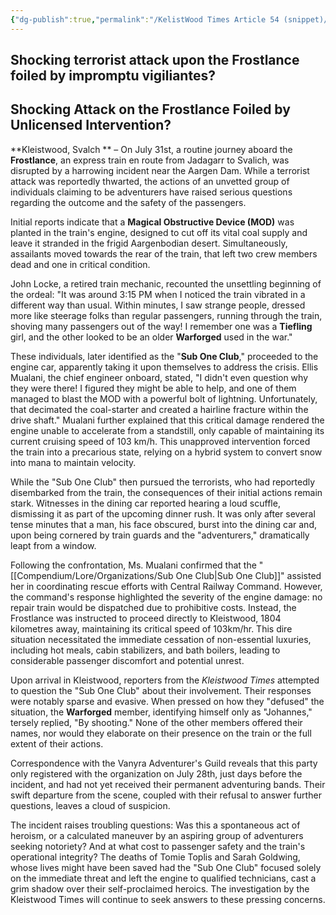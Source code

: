 ```yaml
---
{"dg-publish":true,"permalink":"/KelistWood Times Article 54 (snippet)/"}
---
```


## Shocking terrorist attack upon the Frostlance foiled by impromptu vigiliantes?

## Shocking Attack on the Frostlance Foiled by Unlicensed Intervention?

**Kleistwood, Svalch ** – On July 31st, a routine journey aboard the **Frostlance**, an express train en route from Jadagarr to Svalich, was disrupted by a harrowing incident near the Aargen Dam. While a terrorist attack was reportedly thwarted, the actions of an unvetted group of individuals claiming to be adventurers have raised serious questions regarding the outcome and the safety of the passengers.

Initial reports indicate that a **Magical Obstructive Device (MOD)** was planted in the train's engine, designed to cut off its vital coal supply and leave it stranded in the frigid Aargenbodian desert. Simultaneously, assailants moved towards the rear of the train, that left two crew members dead and one in critical condition. 

John Locke, a retired train mechanic, recounted the unsettling beginning of the ordeal: "It was around 3:15 PM when I noticed the train vibrated in a different way than usual. Within minutes, I saw strange people, dressed more like steerage folks than regular passengers, running through the train, shoving many passengers out of the way! I remember one was a **Tiefling** girl, and the other looked to be an older **Warforged** used in the war."

These individuals, later identified as the "**Sub One Club**," proceeded to the engine car, apparently taking it upon themselves to address the crisis. Ellis Mualani, the chief engineer onboard, stated, "I didn't even question why they were there! I figured they might be able to help, and one of them managed to blast the MOD with a powerful bolt of lightning. Unfortunately, that decimated the coal-starter and created a hairline fracture within the drive shaft." Mualani further explained that this critical damage rendered the engine unable to accelerate from a standstill, only capable of maintaining its current cruising speed of 103 km/h. This unapproved intervention forced the train into a precarious state, relying on a hybrid system to convert snow into mana to maintain velocity.

While the "Sub One Club" then pursued the terrorists, who had reportedly disembarked from the train, the consequences of their initial actions remain stark. Witnesses in the dining car reported hearing a loud scuffle, dismissing it as part of the upcoming dinner rush. It was only after several tense minutes that a man, his face obscured, burst into the dining car and, upon being cornered by train guards and the "adventurers," dramatically leapt from a window.

Following the confrontation, Ms. Mualani confirmed that the "[[Compendium/Lore/Organizations/Sub One Club\|Sub One Club]]" assisted her in coordinating rescue efforts with Central Railway Command. However, the command's response highlighted the severity of the engine damage: no repair train would be dispatched due to prohibitive costs. Instead, the Frostlance was instructed to proceed directly to Kleistwood, 1804 kilometres away, maintaining its critical speed of 103km/hr. This dire situation necessitated the immediate cessation of non-essential luxuries, including hot meals, cabin stabilizers, and bath boilers, leading to considerable passenger discomfort and potential unrest.

Upon arrival in Kleistwood, reporters from the _Kleistwood Times_ attempted to question the "Sub One Club" about their involvement. Their responses were notably sparse and evasive. When pressed on how they "defused" the situation, the **Warforged** member, identifying himself only as "Johannes," tersely replied, "By shooting." None of the other members offered their names, nor would they elaborate on their presence on the train or the full extent of their actions.

Correspondence with the Vanyra Adventurer's Guild reveals that this party only registered with the organization on July 28th, just days before the incident, and had not yet received their permanent adventuring bands. Their swift departure from the scene, coupled with their refusal to answer further questions, leaves a cloud of suspicion.

The incident raises troubling questions: Was this a spontaneous act of heroism, or a calculated maneuver by an aspiring group of adventurers seeking notoriety? And at what cost to passenger safety and the train's operational integrity? The deaths of Tomie Toplis and Sarah Goldwing, whose lives might have been saved had the "Sub One Club" focused solely on the immediate threat and left the engine to qualified technicians, cast a grim shadow over their self-proclaimed heroics. The investigation by the Kleistwood Times will continue to seek answers to these pressing concerns.
